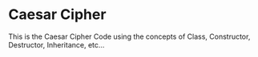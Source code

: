 <h1>Caesar Cipher</h1>

<p>This is the Caesar Cipher Code using the concepts of Class, Constructor, Destructor, Inheritance, etc...</p>
